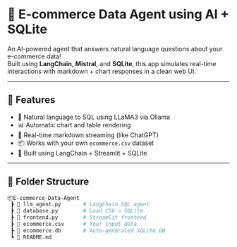# 🛒 E-commerce Data Agent using AI + SQLite

An AI-powered agent that answers natural language questions about your e-commerce data!  
Built using **LangChain**, **Mistral**, and **SQLite**, this app simulates real-time interactions with markdown + chart responses in a clean web UI.

---

## 🚀 Features

- 🧠 Natural language to SQL using LLaMA3 via Ollama
- 📊 Automatic chart and table rendering
- 💬 Real-time markdown streaming (like ChatGPT)
- 📦 Works with your own `ecommerce.csv` dataset
- 🧩 Built using LangChain + Streamlit + SQLite

---

## 📁 Folder Structure

```bash
📦E-commerce-Data-Agent
 ┣ 📜 llm_agent.py       # LangChain SQL agent
 ┣ 📜 database.py        # Load CSV → SQLite
 ┣ 📜 frontend.py        # Streamlit frontend
 ┣ 📜 ecommerce.csv      # Your input data
 ┣ 📜 ecommerce.db       # Auto-generated SQLite DB
 ┗ 📜 README.md
